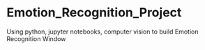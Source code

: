 # Emotion_Recognition_Project
Using python, jupyter notebooks, computer vision to build Emotion Recognition Window

